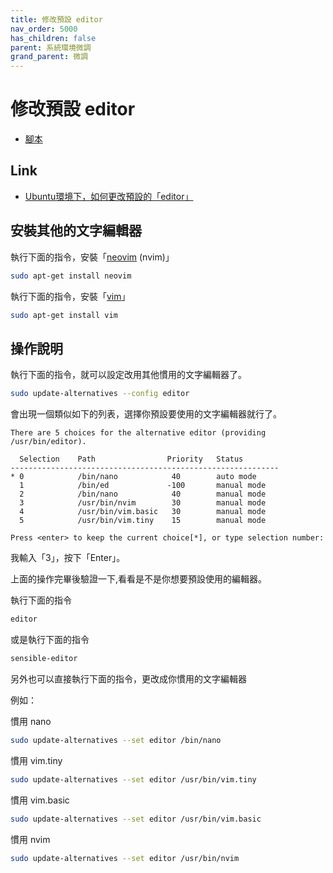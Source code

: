 ```yaml
---
title: 修改預設 editor
nav_order: 5000
has_children: false
parent: 系統環境微調
grand_parent: 微調
---
```



# 修改預設 editor

* [腳本](https://github.com/samwhelp/note-about-ubuntu/tree/gh-pages/_demo/adjustment/env/editor/select-editor)

## Link

* [Ubuntu環境下，如何更改預設的「editor」](http://samwhelp.github.io/blog/read/linux/ubuntu/editor/select-editor/)

## 安裝其他的文字編輯器

執行下面的指令，安裝「[neovim](https://packages.ubuntu.com/jammy/neovim) (nvim)」

``` sh
sudo apt-get install neovim
```

執行下面的指令，安裝「[vim](https://packages.ubuntu.com/jammy/vim)」

``` sh
sudo apt-get install vim
```

## 操作說明

執行下面的指令，就可以設定改用其他慣用的文字編輯器了。

``` sh
sudo update-alternatives --config editor
```

會出現一個類似如下的列表，選擇你預設要使用的文字編輯器就行了。

```
There are 5 choices for the alternative editor (providing /usr/bin/editor).

  Selection    Path                Priority   Status
------------------------------------------------------------
* 0            /bin/nano            40        auto mode
  1            /bin/ed             -100       manual mode
  2            /bin/nano            40        manual mode
  3            /usr/bin/nvim        30        manual mode
  4            /usr/bin/vim.basic   30        manual mode
  5            /usr/bin/vim.tiny    15        manual mode

Press <enter> to keep the current choice[*], or type selection number:
```

我輸入「3」，按下「Enter」。

上面的操作完畢後驗證一下,看看是不是你想要預設使用的編輯器。

執行下面的指令

``` sh
editor
```

或是執行下面的指令

``` sh
sensible-editor
```

另外也可以直接執行下面的指令，更改成你慣用的文字編輯器

例如：

慣用 nano

``` sh
sudo update-alternatives --set editor /bin/nano
```

慣用 vim.tiny

``` sh
sudo update-alternatives --set editor /usr/bin/vim.tiny
```

慣用 vim.basic

``` sh
sudo update-alternatives --set editor /usr/bin/vim.basic
```

慣用 nvim

``` sh
sudo update-alternatives --set editor /usr/bin/nvim
```
